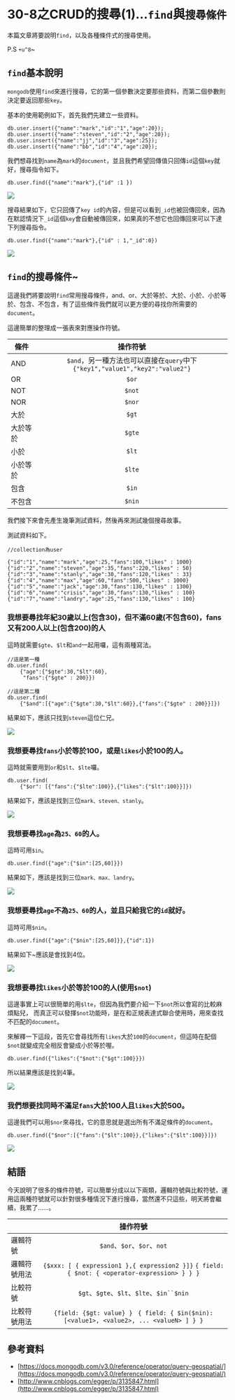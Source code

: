 # 30-8之CRUD的搜尋(1)…`find`與`搜尋條件`

本篇文章將要說明`find`，以及各種條件式的搜尋使用。

P.S `+u^8`~

## `find`基本說明
`mongodb`使用`find`來進行搜尋，它的第一個參數決定要那些資料，而第二個參數則決定要返回那些`key`。

基本的使用範例如下，首先我們先建立一些資料。

```
db.user.insert({"name":"mark","id":"1","age":20});
db.user.insert({"name":"steven","id":"2","age":20});
db.user.insert({"name":"jj","id":"3","age":25});
db.user.insert({"name":"bb","id":"4","age":20});

```

我們想尋找到`name`為`mark`的`document`，並且我們希望回傳值只回傳`id`這個`key`就好，搜尋指令如下。

```
db.user.find({"name":"mark"},{"id" :1 })

```

![](http://yixiang8780.com/outImg/20161206-1.png)

搜尋結果如下，它只回傳了`key id`的內容，但是可以看到`_id`也被回傳回來，因為在默認情況下`_id`這個`key`會自動被傳回來，如果真的不想它也回傳回來可以下達下列搜尋指令。

```
db.user.find({"name":"mark"},{"id" : 1,"_id":0})
```

![](http://yixiang8780.com/outImg/20161206-2.png)

## `find`的搜尋條件~
這邊我們將要說明`find`常用搜尋條件，and、or、大於等於、大於、小於、小於等於、包含、不包含，有了這些條件我們就可以更方便的尋找你所需要的`document`。

這邊簡單的整理成一張表來對應操作符號。

| 條件        | 操作符號           | 
| ------------- |:-------------:| 
| AND      | `$and`，另一種方法也可以直接在`query`中下`{"key1","value1","key2":"value2"}`| 
| OR      | `$or`      |   
| NOT      | `$not`      |
| NOR      | `$nor`      |
| 大於 | `$gt`      |   
| 大於等於      | `$gte`      |   
| 小於 | `$lt`      |    
| 小於等於      | `$lte`      |  
| 包含 | `$in`      |    
| 不包含      | `$nin`      |    


我們接下來會先產生幾筆測試資料，然後再來測試幾個搜尋故事。

測試資料如下。

```
//collection為user

{"id":"1","name":"mark","age":25,"fans":100,"likes" : 1000}
{"id":"2","name":"steven","age":35,"fans":220,"likes" : 50}
{"id":"3","name":"stanly","age":30,"fans":120,"likes" : 33}
{"id":"4","name":"max","age":60,"fans":500,"likes" : 1000}
{"id":"5","name":"jack","age":30,"fans":130,"likes" : 1300}
{"id":"6","name":"crisis","age":30,"fans":130,"likes" : 100}
{"id":"7","name":"landry","age":25,"fans":130,"likes" : 100}

```

### 我想要尋找年紀30歲以上(包含30)，但不滿60歲(不包含60)，fans又有200人以上(包含200)的人

這時就需要`$gte`、`$lt`和`and`一起用囉，這有兩種寫法。

```
//這是第一種
db.user.find(
	{"age":{"$gte":30,"$lt":60},
	 "fans":{"$gte" : 200}})
	 
//這是第二種
db.user.find(
	{"$and":[{"age":{"$gte":30,"$lt":60}},{"fans":{"$gte" : 200}}]})

```
結果如下，應該只找到`steven`這位仁兄。

![](http://yixiang8780.com/outImg/20161206-3.png)

### 我想要尋找`fans`小於等於100，或是`likes`小於100的人。

這時就需要用到`or`和`$lt`、`$lte`囉。

```
db.user.find(
	{"$or": [{"fans":{"$lte":100}},{"likes":{"$lt":100}}]})

```
結果如下，應該是找到三位`mark、steven、stanly`。

![](http://yixiang8780.com/outImg/20161206-4.png)

### 我想要尋找`age`為`25、60`的人。

這時可用`$in`。

```
db.user.find({"age":{"$in":[25,60]}})

```
結果如下，應該是找到三位`mark、max、landry`。

![](http://yixiang8780.com/outImg/20161206-5.png)

### 我想要尋找`age`不為`25、60`的人，並且只給我它的`id`就好。

這時可用`$nin`。

```
db.user.find({"age":{"$nin":[25,60]}},{"id":1})

```
結果如下~應該是會找到4位。

![](http://yixiang8780.com/outImg/20161206-6.png)

### 我想要尋找`likes`小於等於100的人(使用`$not`)
這邊事實上可以很簡單的用`$lte`，但因為我們要介紹一下`$not`所以會寫的比較麻煩點兒，
而真正可以發揮`$not`功能時，是在和正規表達式聯合使用時，用來查找不匹配的`document`。

來解釋一下這段，首先它會尋找所有`likes`大於`100`的`document`，但這時在配個`$not`就變成完全相反會變成小於等於喔。

```
db.user.find({"likes":{"$not":{"$gt":100}}})

```
所以結果應該是找到4筆。

![](http://yixiang8780.com/outImg/20161206-7.png)


### 我們想要找同時不滿足`fans`大於100人且`likes`大於500。

這邊我們可以用`$nor`來尋找，它的意思就是選出所有不滿足條件的`document`。

```
db.user.find({"$nor":[{"fans":{"$lt":100}},{"likes":{"$lt":100}}]})

```
![](http://yixiang8780.com/outImg/20161206-8.png)

## 結語
今天說明了很多的條件符號，可以簡單分成以以下兩類，邏輯符號與比較符號，運用這兩種符號就可以針對很多種情況下進行搜尋，當然還不只這些，明天將會繼續，我累了……。

|         | 操作符號           | 
| ------------- |:-------------:| 
| 邏輯符號      | `$and`、`$or`、`$or`、`not`| 
| 邏輯符號用法      | `{$xxx: [ { expression1 },{ expression2 }]}` `{ field: { $not: { <operator-expression> } } }`| 
| 比較符號      | `$gt`、`$gte`、`$lt`、`$lte`、`$in``$nin`      |   
| 比較符號用法      | `{field: {$gt: value} } ` `{ field: { $in($nin): [<value1>, <value2>, ... <valueN> ] } }`     | 

 ## 參考資料
 
 * [https://docs.mongodb.com/v3.0/reference/operator/query-geospatial/](https://docs.mongodb.com/v3.0/reference/operator/query-geospatial/)
 * [http://www.cnblogs.com/egger/p/3135847.html](http://www.cnblogs.com/egger/p/3135847.html)
 